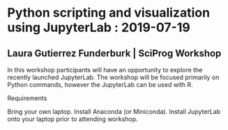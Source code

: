 # Python scripting and visualization using JupyterLab : 2019-07-19
## Laura Gutierrez Funderburk | SciProg Workshop 

In this workshop participants will have an opportunity to explore the recently launched JupyterLab. The workshop will be focused primarily on Python commands, however the JupyterLab can be used with R.

Requirements

Bring your own laptop.
Install Anaconda (or Miniconda). Install JupyterLab onto your laptop prior to attending workshop.


